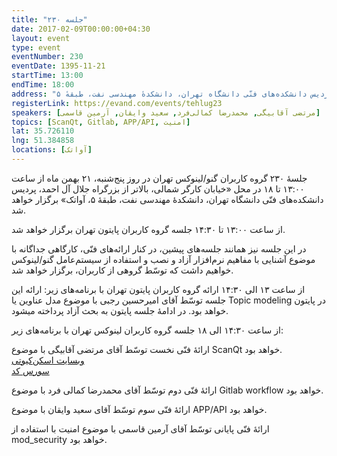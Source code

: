 ```yaml
---
title: "جلسه ۲۳۰"
date: 2017-02-09T00:00:00+04:30
layout: event
type: event
eventNumber: 230
eventDate: 1395-11-21
startTime: 13:00
endTime: 18:00
address: "خیابان کارگر شمالی، بالاتر از بزرگراه جلال آل‌احمد، پردیس دانشکده‌های فنّی دانشگاه تهران، دانشکدهٔ مهندسی نفت، طبقهٔ ۵"
registerLink: https://evand.com/events/tehlug23
speakers: [مرتضی آقابیگی, محمدرضا کمالی‌فرد, سعید وایقان, آرمین قاسمی]
topics: [ScanQt, Gitlab, APP/API, امنیت]
lat: 35.726110
lng: 51.384858
locations: [آواتک]
---
```

جلسهٔ ۲۳۰ گروه کاربران گنو/لینوکس تهران در روز پنج‌شنبه، ۲۱ بهمن ماه از ساعت ۱۳:۰۰ تا ۱۸ در محل «خیابان کارگر شمالی، بالاتر از بزرگراه جلال آل احمد، پردیس دانشکده‌های فنّی دانشگاه تهران، دانشکدهٔ مهندسی نفت، طبقهٔ ۵، آواتک» برگزار خواهد شد.

از ساعت ۱۳:۰۰ تا ۱۴:۳۰ جلسه گروه کاربران پایتون تهران برگزار خواهد شد.

در این جلسه نیز همانند جلسه‌‌های پیشین، در کنار ارائه‌های فنّی، کارگاهی جداگانه با موضوع آشنایی با مفاهیم نرم‌افزار آزاد و نصب و استفاده از سیستم‌عامل گنو/لینوکس خواهیم داشت که توسّط گروهی از کاربران، برگزار خواهد شد.

از ساعت ۱۳ الی ۱۴:۳۰ ارائه گروه کاربران پایتون تهران با برنامه‌های زیر:
ارائه این جلسه توسّط آقای امیرحسین رجبی با موضوع مدل عناوین یا Topic modeling در پایتون خواهد بود.
در ادامهٔ جلسه پایتون به بحث آزاد پرداخته میشود.

از ساعت ۱۴:۳۰ الی ۱۸ جلسه گروه کاربران لینوکس تهران با برنامه‌های زیر:

ارائهٔ فنّی نخست توسّط آقای مرتضی آقابیگی با موضوع ScanQt خواهد بود.  
[وبسایت اسکن‌کیوتی](http://scanqt.com/)  
[سورس کد](https://github.com/aqamorisny/scanqt/releases)

ارائهٔ فنّی دوم توسّط آقای محمدرضا کمالی فرد با موضوع Gitlab workflow خواهد بود.

ارائهٔ فنّی سوم توسّط آقای سعید وایقان با موضوع APP/API خواهد بود.

ارائهٔ فنّی پایانی توسّط آقای آرمین قاسمی با موضوع امنیت با استفاده از mod_security خواهد بود.